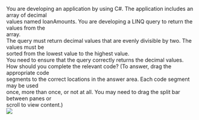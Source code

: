 ﻿You are developing an application by using C#. The application includes an array of decimal\
values named loanAmounts. You are developing a LINQ query to return the values from the\
array.\
The query must return decimal values that are evenly divisible by two. The values must be\
sorted from the lowest value to the highest value.\
You need to ensure that the query correctly returns the decimal values.\
How should you complete the relevant code? (To answer, drag the appropriate code\
segments to the correct locations in the answer area. Each code segment may be used\
once, more than once, or not at all. You may need to drag the split bar between panes or\
scroll to view content.)\
[![](https://cdn.briefmenow.org/wp-content/uploads/70-483-v2/6.jpg)](https://cdn.briefmenow.org/wp-content/uploads/70-483-v2/6.jpg)